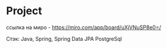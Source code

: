# Project
ссылка на миро - https://miro.com/app/board/uXjVNuSP8e0=/


Стэк: Java, Spring, Spring Data JPA PostgreSql
